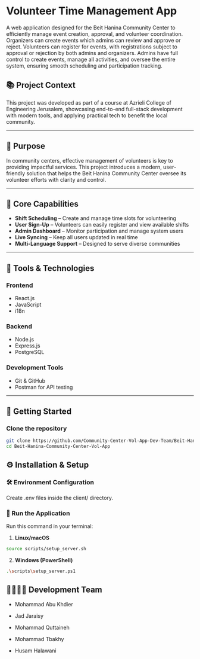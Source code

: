 # Volunteer Time Management App 

A web application designed for the Beit Hanina Community Center to efficiently manage event creation, approval, and volunteer coordination. Organizers can create events which admins can review and approve or reject. Volunteers can register for events, with registrations subject to approval or rejection by both admins and organizers. Admins have full control to create events, manage all activities, and oversee the entire system, ensuring smooth scheduling and participation tracking.

## 📚 Project Context
This project was developed as part of a course at Azrieli College of Engineering Jerusalem, showcasing end-to-end full-stack development with modern tools, and applying practical tech to benefit the local community.

---

## 📘 Purpose

In community centers, effective management of volunteers is key to providing impactful services. This project introduces a modern, user-friendly solution that helps the Beit Hanina Community Center oversee its volunteer efforts with clarity and control.

---

## 🚀 Core Capabilities

- **Shift Scheduling** – Create and manage time slots for volunteering
- **User Sign-Up** – Volunteers can easily register and view available shifts
- **Admin Dashboard** – Monitor participation and manage system users
- **Live Syncing** – Keep all users updated in real time
- **Multi-Language Support** – Designed to serve diverse communities

---

## 🧰 Tools & Technologies

### Frontend
- React.js   
- JavaScript 
- i18n 

### Backend
- Node.js  
- Express.js  
- PostgreSQL 

### Development Tools
- Git & GitHub  
- Postman for API testing 

---

## 🧪 Getting Started

### Clone the repository

```bash
git clone https://github.com/Community-Center-Vol-App-Dev-Team/Beit-Hanina-Community-Center-Vol-App.git
cd Beit-Hanina-Community-Center-Vol-App
```

## ⚙️ Installation & Setup


### 🛠️ Environment Configuration
Create .env files inside  the client/  directory.

### 🚀 Run the Application

Run this command in your terminal:

1. **Linux/macOS**

```bash
source scripts/setup_server.sh
```

2. **Windows (PowerShell)**

```bash
.\scripts\setup_server.ps1
```

## 👨‍👩‍👧‍👦 Development Team

- Mohammad Abu Khdier

- Jad Jaraisy

- Mohammad Quttaineh

- Mohammad Tbakhy

- Husam Halawani
